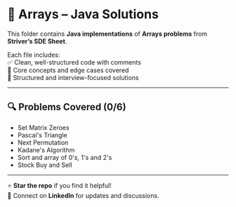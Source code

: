 # 📁 Arrays – Java Solutions

This folder contains **Java implementations** of **Arrays problems** from **Striver’s SDE Sheet**.

Each file includes:  
✅ Clean, well-structured code with comments  
🧠 Core concepts and edge cases covered  
📌 Structured and interview-focused solutions  

---

## 🔍 Problems Covered (0/6)  
- Set Matrix Zeroes 
- Pascal's Triangle 
- Next Permutation
- Kadane's Algorithm 
- Sort and array of 0's, 1's and 2's 
- Stock Buy and Sell 

---

⭐ **Star the repo** if you find it helpful!  
💬 Connect on **LinkedIn** for updates and discussions.
